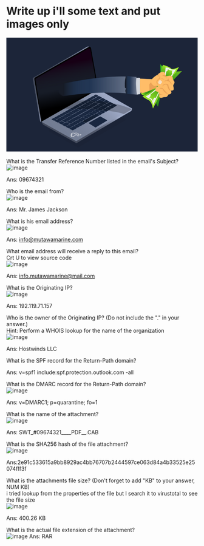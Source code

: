 # Write up i'll some text and put images only

![alt text](image.png)

What is the Transfer Reference Number listed in the email's Subject?
<br>![image](https://github.com/user-attachments/assets/0bfaa799-d2ae-4b75-acf1-5bfc6a888258)

Ans: 09674321

Who is the email from?
<br>![image](https://github.com/user-attachments/assets/8f2da49b-cb87-492c-adb5-bb4d5baedae2)

Ans: Mr. James Jackson

What is his email address?
<br>![image](https://github.com/user-attachments/assets/27b878bd-78b1-42e8-be1c-0cdcc02c2bfe)

Ans: info@mutawamarine.com

What email address will receive a reply to this email? 
<br>Crt U to view source code
<br>![image](https://github.com/user-attachments/assets/c4b28798-5aa5-4293-81c6-a5a95c5feedc)

Ans: info.mutawamarine@mail.com

What is the Originating IP?
<br>![image](https://github.com/user-attachments/assets/90fd00fc-744c-44ae-ab4c-2f761c895997)

Ans: 192.119.71.157

Who is the owner of the Originating IP? (Do not include the "." in your answer.)
<br> Hint: Perform a WHOIS lookup for the name of the organization
<br> ![image](https://github.com/user-attachments/assets/8d57e003-6e7d-4b7c-a030-d9bc84d9dd70)

Ans: Hostwinds LLC

What is the SPF record for the Return-Path domain?

Ans: v=spf1 include:spf.protection.outlook.com -all

What is the DMARC record for the Return-Path domain?
<br> ![image](https://github.com/user-attachments/assets/66d13c63-4d6d-4776-aeb7-b31298217f7e)

Ans: v=DMARC1; p=quarantine; fo=1 

What is the name of the attachment?
<br> ![image](https://github.com/user-attachments/assets/3ae71a4a-7c2e-4121-98b0-6f6de0730507)

Ans: SWT_#09674321____PDF__.CAB

What is the SHA256 hash of the file attachment?
<br>![image](https://github.com/user-attachments/assets/0a7368d7-8434-4b1b-9321-ed3fd91fd4ea)

Ans:2e91c533615a9bb8929ac4bb76707b2444597ce063d84a4b33525e25074fff3f

What is the attachments file size? (Don't forget to add "KB" to your answer, NUM KB)
<br> i tried lookup from the properties of the file but I search it to virustotal to see the file size
<br> ![image](https://github.com/user-attachments/assets/64efd166-4fbe-40b9-bbb0-c679cba61c1c)

Ans: 400.26 KB

What is the actual file extension of the attachment?
<br> ![image](https://github.com/user-attachments/assets/64efd166-4fbe-40b9-bbb0-c679cba61c1c)
Ans: RAR
